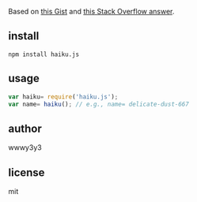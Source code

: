 Based on [this Gist](https://gist.github.com/afriggeri/1266756) and [this Stack Overflow answer](http://stackoverflow.com/a/20059752/1191953).

## install
```
npm install haiku.js
```

## usage
``` javascript
var haiku= require('haiku.js');
var name= haiku(); // e.g., name= delicate-dust-667 
```

## author
wwwy3y3

## license
mit